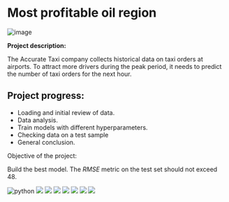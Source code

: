 # Most profitable oil region
![image](https://www.visitberlin.de/system/files/styles/visitberlin_hero_visitberlin_desktop_2x/private/image/Taxis_iStock.com_Foto%20Maxiphoto_DL_PPT_0.jpg?h=e5aec6c8&itok=gazAZU5e)

**Project description:**

The Accurate Taxi company collects historical data on taxi orders at airports. To attract more drivers during the peak period, it needs to predict the number of taxi orders for the next hour.


## Project progress:

- Loading and initial review of data.
- Data analysis.
- Train models with different hyperparameters.
- Checking data on a test sample
- General conclusion.

Objective of the project:

Build the best model. The *RMSE* metric on the test set should not exceed 48.

![python](https://img.shields.io/badge/Python-3.9-blue)
<img src="https://img.shields.io/badge/Numpy-DarkSlateGray?style=flat&logo=NumPy&logoColor=ЦВЕТ ЛОГОТИПА"/>
<img src="https://img.shields.io/badge/Scikit--learn-blue?style=flat&logo=scikit-learn&logoColor=ЦВЕТ ЛОГОТИПА"/>
<img src="https://img.shields.io/badge/Matplotlib-DarkCyan?style=flat&logo=&logoColor=ЦВЕТ ЛОГОТИПА"/>
<img src="https://img.shields.io/badge/Pandas-DarkSlateGray?style=flat&logo=pandas&logoColor=ЦВЕТ ЛОГОТИПА"/>
<img src="https://img.shields.io/badge/PyTorch-OrangeRed?style=flat&logo=PyTorch&logoColor=ЦВЕТ ЛОГОТИПА"/>
<img src="https://img.shields.io/badge/Catboost-Salmon?style=flat&logo=&logoColor=ЦВЕТ ЛОГОТИПА"/>
<img src="https://img.shields.io/badge/Seaborn-SkyBlue?style=flat&logo=&logoColor=ЦВЕТ ЛОГОТИПА"/>